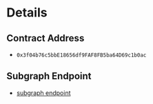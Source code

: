 # Details

## Contract Address

- `0x3f04b76c5bbE18656df9FAF8FB5ba64D69c1b0ac`

## Subgraph Endpoint

- [subgraph endpoint](https://api.studio.thegraph.com/query/37571/graphaton/v0.0.1)